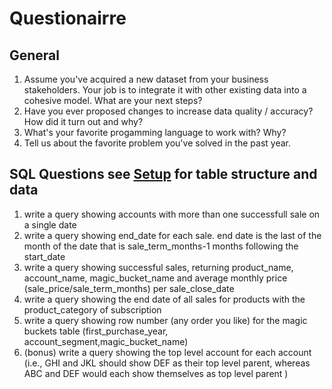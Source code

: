 # Questionairre

## General
1. Assume you've acquired a new dataset from your business stakeholders. Your job is to integrate it with other existing data into a cohesive model. What are your next steps?   
2. Have you ever proposed changes to increase data quality / accuracy? How did it turn out and why?
3. What's your favorite progamming language to work with? Why?
4. Tell us about the favorite problem you've solved in the past year.

## SQL Questions see [Setup](setup.md) for table structure and data

1. write a query showing accounts with more than one successfull sale on a single date
2. write a query showing end_date for each sale. end date is the last of the month of the date that is sale_term_months-1 months following the start_date
3. write a query showing successful sales, returning product_name, account_name, magic_bucket_name and average monthly price (sale_price/sale_term_months) per sale_close_date
4. write a query showing the end date of all sales for products with the product_category of subscription
5. write a query showing row number (any order you like) for the magic buckets table (first_purchase_year, account_segment,magic_bucket_name)
6. (bonus) write a query showing the top level account for each account (i.e., GHI and JKL should show DEF as their top level parent, whereas ABC and DEF would each show themselves as top level parent )

